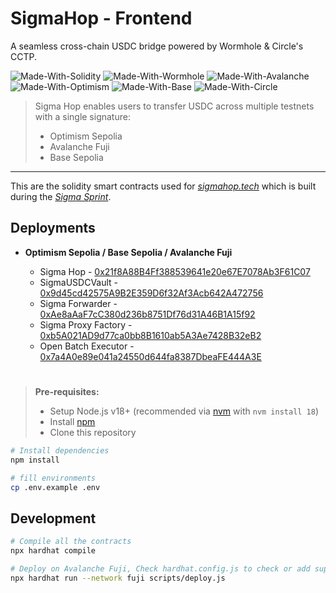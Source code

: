 # SigmaHop - Frontend

A seamless cross-chain USDC bridge powered by Wormhole & Circle's CCTP.

![Made-With-Solidity](https://img.shields.io/badge/MADE%20WITH-SOLIDITY-000000.svg?colorA=222222&style=for-the-badge&logoWidth=14&logo=solidity)
![Made-With-Wormhole](https://img.shields.io/badge/MADE%20WITH-wormhole-ffffff.svg?colorA=222222&style=for-the-badge&logoWidth=14)
![Made-With-Avalanche](https://img.shields.io/badge/Deployed%20on-Avalanche-ff0000.svg?colorA=222222&style=for-the-badge&logoWidth=14)
![Made-With-Optimism](https://img.shields.io/badge/Deployed%20on-Optimism-ff0000.svg?colorA=222222&style=for-the-badge&logoWidth=14)
![Made-With-Base](https://img.shields.io/badge/Deployed%20on-Base-0000ff.svg?colorA=222222&style=for-the-badge&logoWidth=14)
![Made-With-Circle](https://img.shields.io/badge/MADE%20WITH-CIRCLE-ffffff.svg?colorA=22222&style=for-the-badge&logoWidth=14)

> Sigma Hop enables users to transfer USDC across multiple testnets with a single signature:
>
> - Optimism Sepolia
> - Avalanche Fuji
> - Base Sepolia

---

This are the solidity smart contracts used for _[sigmahop.tech](https://sigmahop.tech/)_ which is built during the _[Sigma Sprint](https://sigma.wormhole.com/)_.

## Deployments

- **Optimism Sepolia / Base Sepolia / Avalanche Fuji**

  - Sigma Hop - [0x21f8A88B4Ff388539641e20e67E7078Ab3F61C07](https://testnet.routescan.io/address/0x21f8A88B4Ff388539641e20e67E7078Ab3F61C07)
  - SigmaUSDCVault - [0x9d45cd42575A9B2E359D6f32Af3Acb642A472756](https://testnet.routescan.io/address/0x9d45cd42575A9B2E359D6f32Af3Acb642A472756)
  - Sigma Forwarder - [0xAe8aAaF7cC380d236b8751Df76d31A46B1A15f92](https://testnet.routescan.io/address/0xAe8aAaF7cC380d236b8751Df76d31A46B1A15f92)
  - Sigma Proxy Factory - [0xb5A021AD9d77ca0bb8B1610ab5A3Ae7428B32eB2](https://testnet.routescan.io/address/0xb5A021AD9d77ca0bb8B1610ab5A3Ae7428B32eB2)
  - Open Batch Executor - [0x7a4A0e89e041a24550d644fa8387DbeaFE444A3E](https://testnet.routescan.io/address/0x7a4A0e89e041a24550d644fa8387DbeaFE444A3E)

#

> **Pre-requisites:**
>
> - Setup Node.js v18+ (recommended via [nvm](https://github.com/nvm-sh/nvm) with `nvm install 18`)
> - Install [npm](https://docs.npmjs.com/downloading-and-installing-node-js-and-npm)
> - Clone this repository

```bash
# Install dependencies
npm install

# fill environments
cp .env.example .env
```

## Development

```bash
# Compile all the contracts
npx hardhat compile

# Deploy on Avalanche Fuji, Check hardhat.config.js to check or add supported chains
npx hardhat run --network fuji scripts/deploy.js
```
